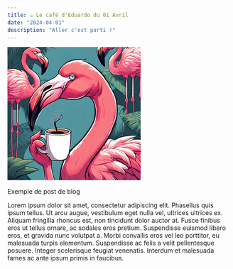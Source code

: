 ```yaml
---
title: ☕ Le café d'Eduardo du 01 Avril
date: "2024-04-01"
description: "Aller c'est parti !"
---
```


![Café d'Eduardo](../eduardo.png)

Exemple de post de blog 

Lorem ipsum dolor sit amet, consectetur adipiscing elit. Phasellus quis ipsum tellus. Ut arcu augue, vestibulum eget nulla vel, ultrices ultrices ex. Aliquam fringilla rhoncus est, non tincidunt dolor auctor at. Fusce finibus eros ut tellus ornare, ac sodales eros pretium. Suspendisse euismod libero eros, et gravida nunc volutpat a. Morbi convallis eros vel leo porttitor, eu malesuada turpis elementum. Suspendisse ac felis a velit pellentesque posuere. Integer scelerisque feugiat venenatis. Interdum et malesuada fames ac ante ipsum primis in faucibus.
